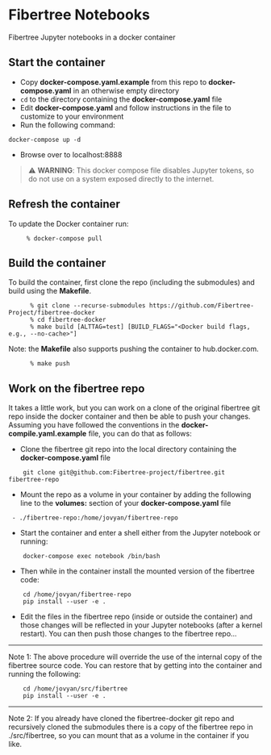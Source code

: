 Fibertree Notebooks
===================

Fibertree Jupyter notebooks in a docker container

Start the container
-----------------

- Copy **docker-compose.yaml.example** from this repo to **docker-compose.yaml** in an otherwise empty directory
- ```cd``` to the directory containing the **docker-compose.yaml** file
- Edit **docker-compose.yaml** and follow instructions in the file to customize to your environment
- Run the following command:
```
docker-compose up -d
```
- Browse over to localhost:8888

> :warning: **WARNING**: This docker compose file disables Jupyter tokens, so do not 
> use on a system exposed directly to the internet.

Refresh the container
----------------------

To update the Docker container run:

```
     % docker-compose pull
```


Build the container
--------------------

To build the container, first clone the repo (including the
submodules) and build using the **Makefile**.

```
      % git clone --recurse-submodules https://github.com/Fibertree-Project/fibertree-docker
      % cd fibertree-docker
      % make build [ALTTAG=test] [BUILD_FLAGS="<Docker build flags, e.g., --no-cache>"]
```

Note: the **Makefile** also supports pushing the container to hub.docker.com.

```
      % make push
```


Work on the fibertree repo
---------------------------

It takes a little work, but you can work on a clone of the original
fibertree git repo inside the docker container and then be able to
push your changes. Assuming you have followed the conventions in the
**docker-compile.yaml.example** file, you can do that as follows:

- Clone the fibertree git repo into the local directory containing the
  **docker-compose.yaml** file
```
    git clone git@github.com:Fibertree-project/fibertree.git fibertree-repo
```
- Mount the repo as a volume in your container by adding the following
  line to the **volumes:** section of your **docker-compose.yaml**
  file

```
 - ./fibertree-repo:/home/jovyan/fibertree-repo
```

- Start the container and enter a shell either from the Jupyter
  notebook or running:
```
    docker-compose exec notebook /bin/bash
```
- Then while in the container install the mounted version of the
  fibertree code:

```
    cd /home/jovyan/fibertree-repo
    pip install --user -e . 
```

- Edit the files in the fibertree repo (inside or outside the
container) and those changes will be reflected in your Jupyter
notebooks (after a kernel restart). You can then push those changes to
the fibertree repo...

-----------

Note 1: The above procedure will override the use of the internal copy
of the fibertree source code. You can restore that by getting into the
container and running the following:

```
    cd /home/jovyan/src/fibertree
    pip install --user -e .
```

------------

Note 2: If you already have cloned the fibertree-docker git repo and
recursively cloned the submodules there is a copy of the fibertree
repo in ./src/fibertree, so you can mount that as a volume in the
container if you like.
